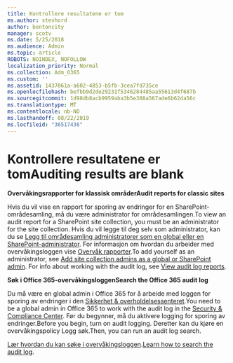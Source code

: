 ```yaml
---
title: Kontrollere resultatene er tom
ms.author: stevhord
author: bentoncity
manager: scotv
ms.date: 5/25/2018
ms.audience: Admin
ms.topic: article
ROBOTS: NOINDEX, NOFOLLOW
localization_priority: Normal
ms.collection: Adm_O365
ms.custom: ''
ms.assetid: 1437061a-a602-4853-b5fb-3cea7fd735ce
ms.openlocfilehash: befbb9d2de29231f5346284485aa55613d4f687b
ms.sourcegitcommit: 1d98db8acb9959aba3b5e308a567ade6b62da56c
ms.translationtype: MT
ms.contentlocale: nb-NO
ms.lasthandoff: 08/22/2019
ms.locfileid: "36517436"
---
```

# <a name="auditing-results-are-blank"></a><span data-ttu-id="ec5ba-102">Kontrollere resultatene er tom</span><span class="sxs-lookup"><span data-stu-id="ec5ba-102">Auditing results are blank</span></span>

 <span data-ttu-id="ec5ba-103">**Overvåkingsrapporter for klassisk områder**</span><span class="sxs-lookup"><span data-stu-id="ec5ba-103">**Audit reports for classic sites**</span></span>
  
<span data-ttu-id="ec5ba-104">Hvis du vil vise en rapport for sporing av endringer for en SharePoint-områdesamling, må du være administrator for områdesamlingen.</span><span class="sxs-lookup"><span data-stu-id="ec5ba-104">To view an audit report for a SharePoint site collection, you must be an administrator for the site collection.</span></span> <span data-ttu-id="ec5ba-105">Hvis du vil legge til deg selv som administrator, kan du se [Legg til områdesamling administratorer som en global eller en SharePoint-administrator](https://go.microsoft.com/fwlink/?linkid=869390). For informasjon om hvordan du arbeider med overvåkingsloggen vise [Overvåk rapporter](https://go.microsoft.com/fwlink/?linkid=395237).</span><span class="sxs-lookup"><span data-stu-id="ec5ba-105">To add yourself as an administrator, see [Add site collection admins as a global or SharePoint admin](https://go.microsoft.com/fwlink/?linkid=869390). For info about working with the audit log, see [View audit log reports](https://go.microsoft.com/fwlink/?linkid=395237).</span></span> 
  
 <span data-ttu-id="ec5ba-106">**Søk i Office 365-overvåkingsloggen**</span><span class="sxs-lookup"><span data-stu-id="ec5ba-106">**Search the Office 365 audit log**</span></span>
  
<span data-ttu-id="ec5ba-107">Du må være en global admin i Office 365 for å arbeide med loggen for sporing av endringer i den [Sikkerhet &amp; overholdelsessenteret](https://protection.office.com).</span><span class="sxs-lookup"><span data-stu-id="ec5ba-107">You need to be a global admin in Office 365 to work with the audit log in the [Security &amp; Compliance Center](https://protection.office.com).</span></span> <span data-ttu-id="ec5ba-108">Før du begynner, må du aktivere logging for sporing av endringer.</span><span class="sxs-lookup"><span data-stu-id="ec5ba-108">Before you begin, turn on audit logging.</span></span> <span data-ttu-id="ec5ba-109">Deretter kan du kjøre en overvåkingspolicy Logg søk.</span><span class="sxs-lookup"><span data-stu-id="ec5ba-109">Then, you can run an audit log search.</span></span> 
  
<span data-ttu-id="ec5ba-110">[Lær hvordan du kan søke i overvåkingsloggen](https://go.microsoft.com/fwlink/?linkid=708432).</span><span class="sxs-lookup"><span data-stu-id="ec5ba-110">[Learn how to search the audit log](https://go.microsoft.com/fwlink/?linkid=708432).</span></span>
  

